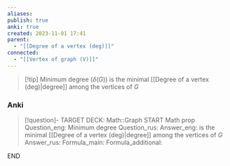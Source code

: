 ```yaml
---
aliases: 
publish: true
anki: true
created: 2023-11-01 17:41
parent:
  - "[[Degree of a vertex (deg)]]"
connected:
  - "[[Vertex of graph (V)]]"
---
```

> [!tip] Minimum degree ($δ(G) {}$)
is the minimal [[Degree of a vertex (deg)|degree]] among the vertices of ${} G$

### Anki
> [!question]-
TARGET DECK: Math::Graph
START
Math prop
Question_eng: Minimum degree
Question_rus: 
Answer_eng: is the minimal [[Degree of a vertex (deg)|degree]] among the vertices of ${} G$
Answer_rus: 
Formula_main: 
Formula_additional:
<!--ID: 1699164425904-->
END












